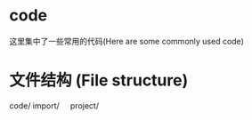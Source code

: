 # code
这里集中了一些常用的代码(Here are some commonly used code)
# 文件结构 (File structure)
code/
    import/    
    project/
